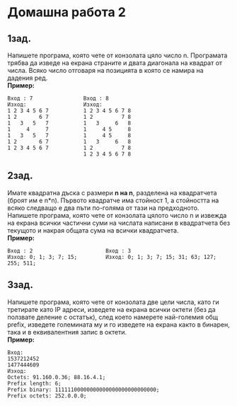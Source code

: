 # Домашна работа 2
                                                         
## 1зад.
Напишете програма, която чете от конзолата цяло число n. Програмата трябва да изведе на 
екрана страните и двата диагонала на квадрат от числа. Всяко число отговаря на позицията в 
която се намира на дадения ред. <br/>
**Пример:** <br/>
```
Вход : 7                Вход : 8
Изход:                  Изход:
1 2 3 4 5 6 7           1 2 3 4 5 6 7 8
1 2       6 7           1 2         7 8
1   3   5   7           1   3     6   8
1     4     7           1     4 5     8
1   3   5   7           1     4 5     8
1 2       6 7           1   3     6   8
1 2 3 4 5 6 7           1 2         7 8
                        1 2 3 4 5 6 7 8
```

## 2зад.
Имате квадратна дъска с размери **n на n**, разделена на квадратчета (броят им е n*n). Първото 
квадратче има стойност 1, а стойността на всяко следващо е два пъти по-голяма от тази на 
предходното. Напишете програма, която чете от конзолата цялото число n и извежда на екрана 
всички частични суми на числата написани в квадратчета без текущото и накрая общата сума на 
всички квадратчета. <br/>
**Пример:** <br/>
```
Вход : 2                       Вход : 3
Изход: 0; 1; 3; 7; 15;         Изход: 0; 1; 3; 7; 15; 31; 63; 127; 255; 511;
```

## 3зад.
Напишете програма, която чете от конзолата две цели числа, като ги третирате като IP
адреси, изведете на екрана всички октети (без да ползвате деление с остатък), след което намерете 
най-големия общ prefix, изведете големината му и го изведете на екрана както в бинарен, така и в 
еквивалентния запис в октети.<br/>
**Пример:** <br/>
```
Вход:
1537212452
1477444609
Изход:
Octets: 91.160.0.36; 88.16.4.1;
Prefix length: 6;
Prefix binary: 11111100000000000000000000000000; 
Prefix octets: 252.0.0.0;
```
